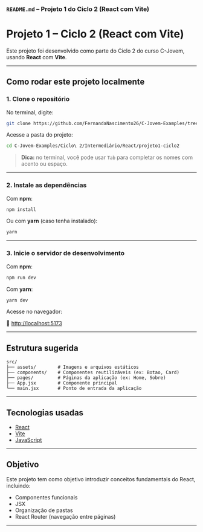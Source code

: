 

### `README.md` – Projeto 1 do Ciclo 2 (React com Vite)

# Projeto 1 – Ciclo 2 (React com Vite)

Este projeto foi desenvolvido como parte do Ciclo 2 do curso C-Jovem, usando **React** com **Vite**.

---

## Como rodar este projeto localmente

### 1. Clone o repositório

No terminal, digite:

```bash
git clone https://github.com/FernandaNascimento26/C-Jovem-Examples/tree/main/Ciclo%202/Intermedi%C3%A1rio/React/projeto1-ciclo2
````

Acesse a pasta do projeto:

```bash
cd C-Jovem-Examples/Ciclo\ 2/Intermediário/React/projeto1-ciclo2
```

> **Dica:** no terminal, você pode usar `Tab` para completar os nomes com acento ou espaço.

---

### 2. Instale as dependências

Com **npm**:

```bash
npm install
```

Ou com **yarn** (caso tenha instalado):

```bash
yarn
```

---

### 3. Inicie o servidor de desenvolvimento

Com **npm**:

```bash
npm run dev
```

Com **yarn**:

```bash
yarn dev
```

Acesse no navegador:

📎 [http://localhost:5173](http://localhost:5173)

---

##  Estrutura sugerida

```
src/
├── assets/        # Imagens e arquivos estáticos
├── components/    # Componentes reutilizáveis (ex: Botao, Card)
├── pages/         # Páginas da aplicação (ex: Home, Sobre)
├── App.jsx        # Componente principal
└── main.jsx       # Ponto de entrada da aplicação
```

---

## Tecnologias usadas

* [React](https://react.dev/)
* [Vite](https://vitejs.dev/)
* [JavaScript](https://developer.mozilla.org/pt-BR/docs/Web/JavaScript)

---

##  Objetivo

Este projeto tem como objetivo introduzir conceitos fundamentais do React, incluindo:

* Componentes funcionais
* JSX
* Organização de pastas
* React Router (navegação entre páginas)

---
